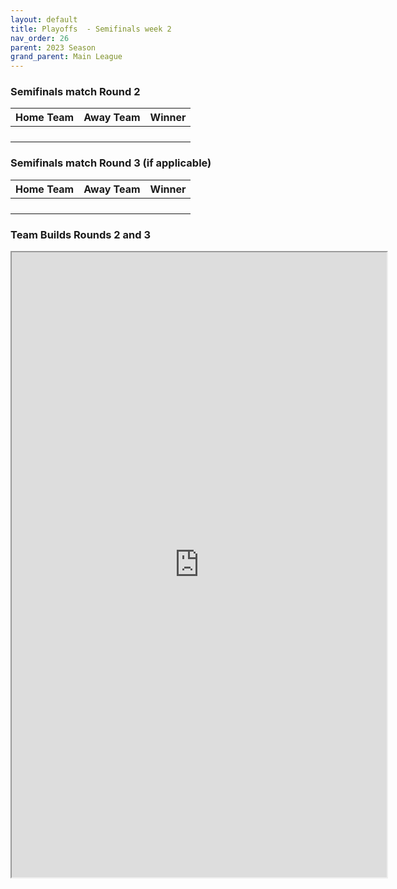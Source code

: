 ```yaml
---
layout: default
title: Playoffs  - Semifinals week 2
nav_order: 26
parent: 2023 Season
grand_parent: Main League
---
```



### Semifinals match Round 2

| Home Team            | Away Team       | Winner               |
|:---------------------|:----------------|:---------------------|
|   |                 |  |
|                |               |                |
|               |             |               |
|                 |           |                |




### Semifinals match Round 3 (if applicable)

| Home Team            | Away Team       | Winner               |
|:---------------------|:----------------|:---------------------|
|   |                 |  |
|                |               |                |
|               |             |               |
|                 |           |                |



### Team Builds Rounds 2 and 3

<iframe width=600 height=1000 scrolling="yes" src="https://docs.google.com/document/d/e/2PACX-1vRp9an_IB1aRxMw229Tya-qMsoBeKxrEkSz0lob1HKf_uDg2Z9y_AMR7BOz3VKauM6LZjwXkkxC4ukD/pub?embedded=true"></iframe>